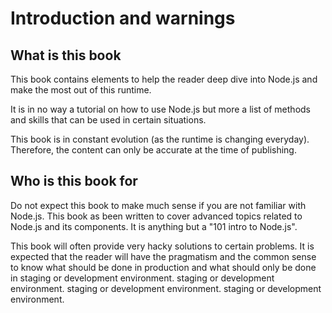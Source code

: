 # Introduction and warnings

## What is this book

This book contains elements to help the reader deep dive into Node.js and make
the most out of this runtime.

It is in no way a tutorial on how to use Node.js but more a list of methods and
skills that can be used in certain situations.

This book is in constant evolution (as the runtime is changing everyday).
Therefore, the content can only be accurate at the time of publishing.

## Who is this book for

Do not expect this book to make much sense if you are not familiar with Node.js.
This book as been written to cover advanced topics related to Node.js and its
components. It is anything but a "101 intro to Node.js".

This book will often provide very hacky solutions to certain problems.
It is expected that the reader will have the pragmatism and the common sense
to know what should be done in production and what should only be done in
staging or development environment.
staging or development environment. staging or development environment. staging or development environment.
